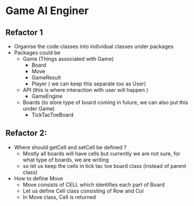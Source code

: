 

# Game AI Enginer 


## Refactor 1
- Organise the code classes into individual classes under packages
- Packages could be 
  - Game (Things associated with Game)
    - Board 
    - Move 
    - GameResult 
    - Player ( we can keep this separate too as User)
  - API (this is where interaction with user will happen )
    - GameEngine 
  - Boards (to store type of board coming in future, we can also put this under Game)
    - TickTacToeBoard


## Refactor 2:
- Where should getCell and setCell be defined ? 
  - Mostly all boards will have cells but currently we are not sure, for what type of boards, we are writing 
  - so let us keep the cells in tick tac toe board class (instead of parent class)
- How to define Move 
  - Move consists of CELL which identifies each part of Board 
  - Let us define Cell class consisting of Row and Col 
  - In Move class, Cell is returned